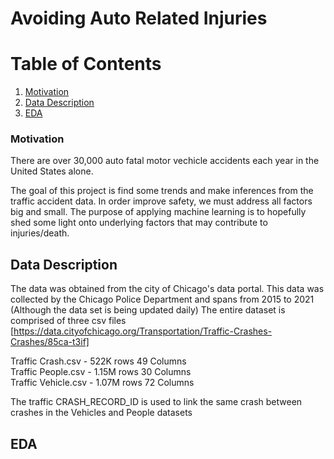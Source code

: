 # Avoiding Auto Related Injuries

# Table of Contents
1. [Motivation](https://github.com/shigos/Traffic_Models/blob/main/README.md#motivation) 
2. [Data Description](https://github.com/shigos/Traffic_Models/blob/main/README.md#data-description)
3. [EDA](https://github.com/shigos/Traffic_Models/blob/main/README.md#eda)

### Motivation
There are over 30,000 auto fatal motor vechicle accidents each year in the United States alone.

The goal of this project is find some trends and make inferences from the traffic accident data. In order improve safety, we must address all factors big and small. The purpose of applying machine learning is to hopefully shed some light onto underlying factors that may contribute to injuries/death. 



## Data Description
The data was obtained from the city of Chicago's data portal. 
This data was collected by the Chicago Police Department and spans from 2015 to 2021 (Although the data set is being updated daily) 
The entire dataset is comprised of three csv files [https://data.cityofchicago.org/Transportation/Traffic-Crashes-Crashes/85ca-t3if]

Traffic Crash.csv - 522K rows 49 Columns \
Traffic People.csv - 1.15M rows 30 Columns\
Traffic Vehicle.csv - 1.07M rows 72 Columns

The traffic CRASH_RECORD_ID is used to link the same crash between crashes in the Vehicles and People datasets

## EDA
